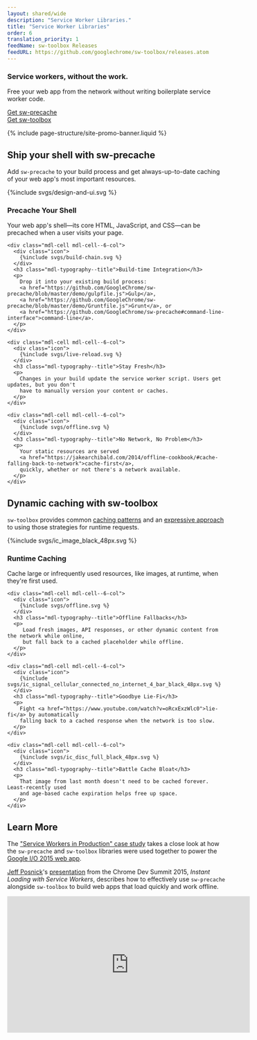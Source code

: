```yaml
---
layout: shared/wide
description: "Service Worker Libraries."
title: "Service Worker Libraries"
order: 6
translation_priority: 1
feedName: sw-toolbox Releases
feedURL: https://github.com/googlechrome/sw-toolbox/releases.atom
---
```


<div class="wf-subheading">
  <div class="page-content mdl-typography--text-center mdl-grid">
    <div class="mdl-cell mdl-cell--1-col"></div>
    <div class="mdl-cell mdl-cell--10-col">
      <h3>Service workers, without the work.</h3>
      <p>
        Free your web app from the network without writing boilerplate service worker code.
      </p>
      <div class="page-content mdl-grid">
        <div class="mdl-cell mdl-cell--6-col">
          <a class="mdl-button mdl-js-button mdl-button--raised" href="https://github.com/GoogleChrome/sw-precache#install">Get sw-precache</a>
        </div>
        <div class="mdl-cell mdl-cell--6-col">
          <a class="mdl-button mdl-js-button mdl-button--raised" href="https://github.com/GoogleChrome/sw-toolbox#installing-service-worker-toolbox">Get sw-toolbox</a>
        </div>
      </div>
    </div>
  </div>
</div>

{% include page-structure/site-promo-banner.liquid %}

<div class="page-content">
  <h2>Ship your shell with sw-precache</h2>
  <p>
    Add <code>sw-precache</code> to your build process and get always-up-to-date caching of your web
    app's most important resources.
  </p>

  <div class="mdl-grid mdl-typography--text-center">
    <div class="mdl-cell mdl-cell--6-col">
      <div class="icon">
        {%include svgs/design-and-ui.svg %}
      </div>
      <h3 class="mdl-typography--title">Precache Your Shell</h3>
      <p>
         Your web app's shell—its core HTML, JavaScript, and CSS—can be precached when a
         user visits your page.
      </p>
    </div>

    <div class="mdl-cell mdl-cell--6-col">
      <div class="icon">
        {%include svgs/build-chain.svg %}
      </div>
      <h3 class="mdl-typography--title">Build-time Integration</h3>
      <p>
        Drop it into your existing build process:
        <a href="https://github.com/GoogleChrome/sw-precache/blob/master/demo/gulpfile.js">Gulp</a>,
        <a href="https://github.com/GoogleChrome/sw-precache/blob/master/demo/Gruntfile.js">Grunt</a>, or
        <a href="https://github.com/GoogleChrome/sw-precache#command-line-interface">command-line</a>.
      </p>
    </div>

    <div class="mdl-cell mdl-cell--6-col">
      <div class="icon">
        {%include svgs/live-reload.svg %}
      </div>
      <h3 class="mdl-typography--title">Stay Fresh</h3>
      <p>
        Changes in your build update the service worker script. Users get updates, but you don't
        have to manually version your content or caches.
      </p>
    </div>

    <div class="mdl-cell mdl-cell--6-col">
      <div class="icon">
        {%include svgs/offline.svg %}
      </div>
      <h3 class="mdl-typography--title">No Network, No Problem</h3>
      <p>
        Your static resources are served
        <a href="https://jakearchibald.com/2014/offline-cookbook/#cache-falling-back-to-network">cache-first</a>,
        quickly, whether or not there's a network available.
      </p>
    </div>
  </div>

  <h2>Dynamic caching with sw-toolbox</h2>
  <p>
    <code>sw-toolbox</code> provides common
    <a href="https://github.com/GoogleChrome/sw-toolbox#built-in-handlers">caching patterns</a>
    and an
    <a href="https://github.com/GoogleChrome/sw-toolbox#toolboxrouterheadurlpattern-handler-options">expressive approach</a>
    to using those strategies for runtime requests.
  </p>

  <div class="mdl-grid mdl-typography--text-center">
    <div class="mdl-cell mdl-cell--6-col">
      <div class="icon">
        {%include svgs/ic_image_black_48px.svg %}
      </div>
      <h3 class="mdl-typography--title">Runtime Caching</h3>
      <p>
        Cache large or infrequently used resources, like images, at runtime, when they're
        first used.
      </p>
    </div>

    <div class="mdl-cell mdl-cell--6-col">
      <div class="icon">
        {%include svgs/offline.svg %}
      </div>
      <h3 class="mdl-typography--title">Offline Fallbacks</h3>
      <p>
         Load fresh images, API responses, or other dynamic content from the network while online,
         but fall back to a cached placeholder while offline.
      </p>
    </div>

    <div class="mdl-cell mdl-cell--6-col">
      <div class="icon">
        {%include svgs/ic_signal_cellular_connected_no_internet_4_bar_black_48px.svg %}
      </div>
      <h3 class="mdl-typography--title">Goodbye Lie-Fi</h3>
      <p>
        Fight <a href="https://www.youtube.com/watch?v=oRcxExzWlc0">lie-fi</a> by automatically
        falling back to a cached response when the network is too slow.
      </p>
    </div>

    <div class="mdl-cell mdl-cell--6-col">
      <div class="icon">
        {%include svgs/ic_disc_full_black_48px.svg %}
      </div>
      <h3 class="mdl-typography--title">Battle Cache Bloat</h3>
      <p>
        That image from last month doesn't need to be cached forever. Least-recently used
        and age-based cache expiration helps free up space.
      </p>
    </div>
  </div>

  <h2>Learn More</h2>
  <p>
    The <a href="{{site.WFBaseUrl}}/showcase/case-study/service-workers-iowa">"Service Workers in
    Production" case study</a> takes a close look at how the <code>sw-precache</code> and
    <code>sw-toolbox</code> libraries were used together to power the
    <a href="https://events.google.com/io2015/">Google I/O 2015 web app</a>.
  </p>
  <p>
    <a href="https://twitter.com/jeffposnick">Jeff Posnick</a>'s
    <a href="https://speakerdeck.com/jeffposnick/instant-loading-with-service-workers-chrome-dev-summit-15">presentation</a>
    from the Chrome Dev Summit 2015, <em>Instant Loading with Service
    Workers</em>, describes how to effectively use <code>sw-precache</code>
    alongside <code>sw-toolbox</code> to build web apps that load quickly and
    work offline.
  </p>
  <iframe width="560" height="315" src="https://www.youtube.com/embed/jCKZDTtUA2A" frameborder="0" allowfullscreen></iframe>
</div>

